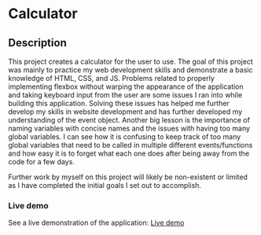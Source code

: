 # Calculator
## Description
This project creates a calculator for the user to use. The goal of this project was mainly to practice my web development skills and demonstrate a basic knowledge of HTML, CSS, and JS. Problems related to properly implementing flexbox without warping the appearance of the application and taking keyboard input from the user are some issues I ran into while building this application. Solving these issues has helped me further develop my skills in website development and has further developed my understanding of the event object. Another big lesson is the importance of naming variables with concise names and the issues with having too many global variables. I can see how it is confusing to keep track of too many global variables that need to be called in multiple different events/functions and how easy it is to forget what each one does after being away from the code for a few days.

Further work by myself on this project will likely be non-existent or limited as I have completed the initial goals I set out to accomplish.

### Live demo
See a live demonstration of the application: [Live demo](https://aryanjalali.github.io/calculator/)